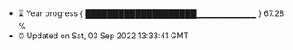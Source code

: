 - ⏳ Year progress { ████████████████████▁▁▁▁▁▁▁▁▁▁ } 67.28 %
- ⏰ Updated on Sat, 03 Sep 2022 13:33:41 GMT

